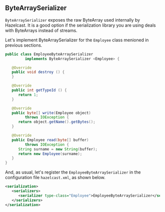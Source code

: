 


## ByteArraySerializer

`ByteArraySerializer` exposes the raw ByteArray used internally by Hazelcast. It is a good option if the serialization library you are using deals with ByteArrays instead of streams.

Let's implement ByteArraySerializer for the `Employee` class menioned in previous sections.

```java
public class EmployeeByteArraySerializer
         implements ByteArraySerializer <Employee> {

   @Override
   public void destroy () { 
   }

   @Override
   public int getTypeId () {
      return 1; 
   }

   @Override
   public byte[] write(Employee object)
         throws IOException { 
      return object.getName().getBytes();
   }

   @Override
   public Employee read(byte[] buffer) 
         throws IOException { 
      String surname = new String(buffer);
      return new Employee(surname);
   }
}
```

And, as usual, let's register the `EmployeeByteArraySerializer` in the configuration file `hazelcast.xml`, as shown below.

```xml
<serialization>
   <serializers>
      <serializer type-class="Employee">EmployeeByteArraySerializer</serializer>
   </serializers>
</serialization>
```
<br></br>